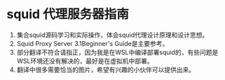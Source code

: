 # squid 代理服务器指南
1. 集合squid源码学习和实际操作，体会squid代理设计原理和设计思想。
2. Squid Proxy Server 3.1Beginner's Guide是主要参考。
3. 部分翻译不符合请指正，因为我是在WSL中编译部署squid的，有些问题是WSL环境还没有解决的，最好是在虚拟机中部署。
4. 翻译中很多需要恰当的图片，希望有兴趣的小伙伴可以提供出来。
